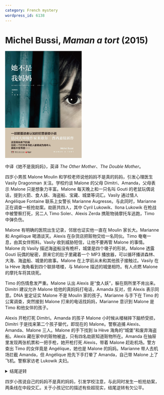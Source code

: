 ```yaml
---
category: French mystery
wordpress_id: 6138
---
```


# Michel Bussi, <i>Maman a tort</i> (2015)

<img src=images/2015_cover.jpg width=250/>

中译《她不是我妈妈》，英译 <i>The Other Mother</i>、<i>The Double Mother</i>。

四岁小男孩 Malone Moulin 和学校老师说他妈妈不是真的妈妈，引发心理医生 Vasily Dragonman 关注。学校约谈 Malone 的父母 Dimitri、Amanda，父母表示 Malone 只是想象力丰富。Malone 每天晚上和一只名叫 Gouti 的老鼠玩偶说话，提到火箭、食人妖、海盗船、宝藏、城堡等词汇。Vasily 通过情人 Angélique Fontaine 联系上女警长 Marianne Augresse。与此同时，Marianne 正在调查一桩抢劫案。劫匪共四人，其中 Cyril Lukowik、Ilona Lukowik 在枪战中被警察打死，另二人 Timo Soler、Alexis Zerda 携赃物骑摩托车逃跑，Timo 中弹负伤。

Malone 有明确的医院出生记录，邻居也证实他一直在 Moulin 家长大。Marianne 和 Angélique 喝酒谈天。Alexis 在杂货店把赃物交给一名同伙。Timo 奄奄一息，由其女伴照料。Vasily 收到威胁短信，让他不要再管 Malone 的事情。Malone 向 Vasily 描述海盗船没有桅杆，城堡是四个墩子的形状。Malone 透露 Gouti 玩偶的秘密，原来它的肚子里藏着一个 MP3 播放器，可以循环播讲森林、大海、海盗船、城堡的故事。Malone 在上学前从未和其他孩子接触过。Vasily 在 la Hève 海角看到四个联排塔楼，与 Malone 描述的城堡相符。有人点燃 Malone 的摩托车将其烧死。

Timo 的伤情愈发严重。Malone 认出 Alexis 是“食人妖”，躲在厕所里不肯出来。Dimitri 建议允许 Malone 给他的真妈妈打电话，Amanda 反对，但 Alexis 表示同意。DNA 鉴定证实 Malone 不是 Moulin 家的孩子。Marianne 与手下在 Timo 的公寓调查，突然接到 Malone 打来的电话找妈妈，Marianne 意识到 Malone 是 Timo 和他女伴的孩子。

Alexis 开枪打死 Dimitri。Amanda 的孩子 Malone 小时候从楼梯摔下脑桥受损，Dimitri 于是找来第二个孩子替代，即现在的 Malone。警察追捕 Alexis、Amanda、Malone 三人。Malone 的手下找到 la Hève 海角的“城堡”和废弃海盗船。Alexis 藏在家中的赃物被盗，只有四名劫匪知道赃物所在。Amanda 在抽屉里发现两张机票和一把手枪，她开枪打死 Alexis，带着 Malone 赶赴机场。警方查出 Timo 的女伴竟是 Angélique，她也是 Malone 的妈妈。Marianne 带人去机场拦截 Amanda，但 Angélique 抢先下手打晕了 Amanda，自己带 Malone 上了飞机。警察家访老 Lukowik 夫妇。

<details><summary>结尾逆转</summary>
Amanda 的孩子 Malone 目睹劫匪策划案件，Alexis 为了防止被小孩指认，伪造病历谎称孩子时日无多，把他带到老 Lukowik 家，和 Lukowik 家的孙子交换。小说开头出现的 Malone 是 Lukowik 家的孙子，喜欢玩 Gouti 玩偶，目睹父母在枪战中被击毙。Angélique 为了不让他忘记过去，在玩偶肚子里放了 MP3 播放器。Angélique 盗取赃物，并在结尾转钱给 Amanda 的小孩治病。
</details>

四岁小孩说自己的妈妈不是真的妈妈，引发学校注意，与此同时发生一桩抢劫案，两条线在中段交汇。关于小孩记忆的描述有些超现实，结尾逆转有欠公平。
